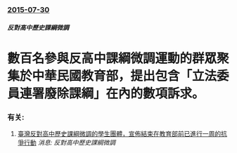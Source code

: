 ### [2015-07-30](/news/2015/07/30/index.md)

##### 反對高中歷史課綱微調
#  數百名參與反高中課綱微調運動的群眾聚集於中華民國教育部，提出包含「立法委員連署廢除課綱」在內的數項訴求。




### 有关:

1. [ 臺灣反對高中歷史課綱微調的學生團體，宣佈結束在教育部前已進行一周的抗爭行動](/zh/news/2015/08/6/臺灣反對高中歷史課綱微調的學生團體-宣佈結束在教育部前已進行一周的抗爭行動.md) _消息: 反對高中歷史課綱微調_
